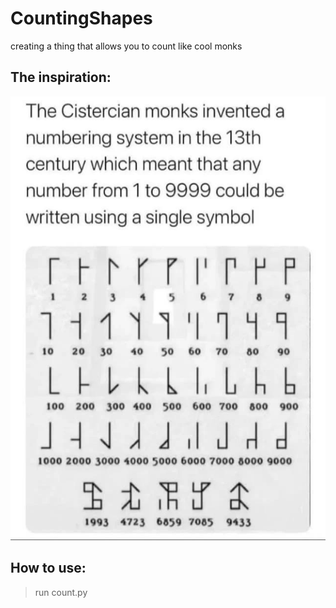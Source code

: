 # CountingShapes
 creating a thing that allows you to count like cool monks
 
## The inspiration:
![post](im.png)

## How to use:
> run count.py
